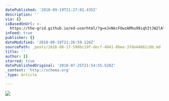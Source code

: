 ```yaml
---
datePublished: '2018-09-19T21:27:01.435Z'
description: ''
via: {}
isBasedOnUrl: >-
  https://the-grid.github.io/ed-userhtml/?g=eJxNkcFOwzAMhu99iqhItJW2lAlxoe0Okzhw2QU4IYSyxNnSrUkVuxUT4t1xRydxi-0vv-3ftXGjcKZJ7W4ZQ6B0XZecWic16uh6Wud28Jpc8LlZCFwwW4jvRIhRRdFybFsUjTByD_R0gg484eb8qvZb1UGOxfvdR8W0syL_z2zOzyZnqUJEoCH6iZmFdARFMHOsUHFBOsM1Z_4wiVFzmB2IenwsSx28B03SKg27EI7SA5XgP99eSjRH2eLNl911p2Z1O0JEXqUZ7-Uqm8R4etmryJ22wYB0HiHSBmyIkM_bFVXyk5ugh2mehcj-fMn4de23bJH7ZEVR1eXsWlJPvuqTQrxYq0N3sSYVRpFaHiLYJr3OTwfo-kCSobnuB04g8d-H60F-Aa5ejSg
inFeed: true
publisher: {}
dateModified: '2018-09-19T21:26:59.126Z'
sourcePath: _posts/2016-08-17-598bc19f-decf-4041-8bee-37de44661c6b.md
title: ''
author: []
starred: true
datePublishedOriginal: '2018-07-25T21:54:55.528Z'
_context: 'http://schema.org'
_type: Article

---
```

![](https://the-grid-user-content.s3-us-west-2.amazonaws.com/4413aacb-f162-4c76-8a99-82c43a748c72.jpg)